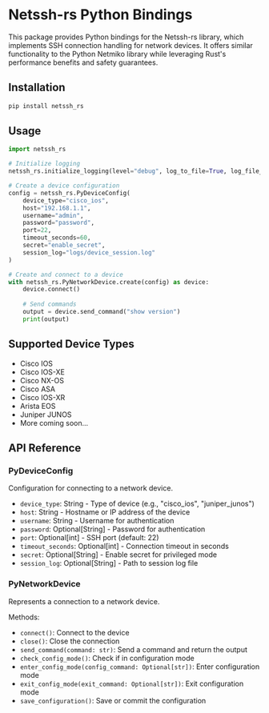 # Netssh-rs Python Bindings

This package provides Python bindings for the Netssh-rs library, which implements SSH connection handling for network devices. It offers similar functionality to the Python Netmiko library while leveraging Rust's performance benefits and safety guarantees.

## Installation

```bash
pip install netssh_rs
```

## Usage

```python
import netssh_rs

# Initialize logging
netssh_rs.initialize_logging(level="debug", log_to_file=True, log_file_path="logs/netssh-rs.log")

# Create a device configuration
config = netssh_rs.PyDeviceConfig(
    device_type="cisco_ios",
    host="192.168.1.1",
    username="admin",
    password="password",
    port=22,
    timeout_seconds=60,
    secret="enable_secret",
    session_log="logs/device_session.log"
)

# Create and connect to a device
with netssh_rs.PyNetworkDevice.create(config) as device:
    device.connect()
    
    # Send commands
    output = device.send_command("show version")
    print(output)
```

## Supported Device Types

- Cisco IOS
- Cisco IOS-XE
- Cisco NX-OS
- Cisco ASA
- Cisco IOS-XR
- Arista EOS
- Juniper JUNOS
- More coming soon...

## API Reference

### PyDeviceConfig

Configuration for connecting to a network device.

- `device_type`: String - Type of device (e.g., "cisco_ios", "juniper_junos")
- `host`: String - Hostname or IP address of the device
- `username`: String - Username for authentication
- `password`: Optional[String] - Password for authentication
- `port`: Optional[int] - SSH port (default: 22)
- `timeout_seconds`: Optional[int] - Connection timeout in seconds
- `secret`: Optional[String] - Enable secret for privileged mode
- `session_log`: Optional[String] - Path to session log file

### PyNetworkDevice

Represents a connection to a network device.

Methods:
- `connect()`: Connect to the device
- `close()`: Close the connection
- `send_command(command: str)`: Send a command and return the output
- `check_config_mode()`: Check if in configuration mode
- `enter_config_mode(config_command: Optional[str])`: Enter configuration mode
- `exit_config_mode(exit_command: Optional[str])`: Exit configuration mode
- `save_configuration()`: Save or commit the configuration 